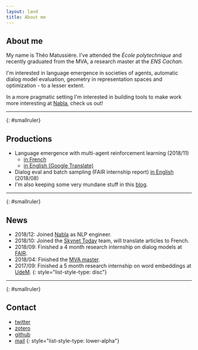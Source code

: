 ```yaml
---
layout: land
title: About me
---
```



## About me

My name is Théo Matussière. I've attended the _École polytechnique_ and recently graduated from the MVA, a research master at the _ENS Cachan_.

I'm interested in language emergence in societies of agents, automatic dialog model evaluation, geometry in representation spaces and optimization - to a lesser extent.

In a more pragmatic setting I'm interested in building tools to make work more interesting at [Nabla](https://nabla.com), check us out!

---
{: #smallruler}

## Productions

- Language emergence with multi-agent reinforcement learning (2018/11)
  - [in French](/files/lang-emerg/main-fr.html)
  - [in English (Google Translate)](/files/lang-emerg/main-en2_files/translate_c.html)
- Dialog eval and batch sampling (FAIR internship report) [in English](/files/dialogeval.pdf) (2018/08)
- I'm also keeping some very mundane stuff in this [blog](/blog).

---
{: #smallruler}

## News

- 2018/12: Joined [Nabla](https://nabla.com) as NLP engineer. 
- 2018/10: Joined the [Skynet Today](https://www.skynettoday.com/) team, will translate articles to French.
- 2018/09: Finished a 4 month research internship on dialog models at [FAIR](https://research.fb.com/category/facebook-ai-research/). 
- 2018/04: Finished the [MVA master](http://math.ens-paris-saclay.fr/version-francaise/formations/master-mva/). 
- 2017/09: Finished a 5 month research internship on word embeddings at [UdeM](https://www.umontreal.ca/).
{: style="list-style-type: disc"}


---
{: #smallruler}

## Contact
- [twitter](https://twitter.com/theo_matussiere)
- [zotero](https://www.zotero.org/theo-m)
- [github](https://github.com/theo-m)
- [mail](mailto:tmatussiere+blog@gmail.com)
{: style="list-style-type: lower-alpha"}
